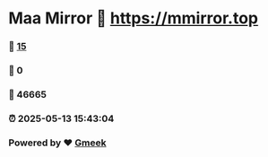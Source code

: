 # Maa Mirror :link: https://mmirror.top 
### :page_facing_up: [15](https://mmirror.top/tag.html) 
### :speech_balloon: 0 
### :hibiscus: 46665 
### :alarm_clock: 2025-05-13 15:43:04 
### Powered by :heart: [Gmeek](https://github.com/Meekdai/Gmeek)
